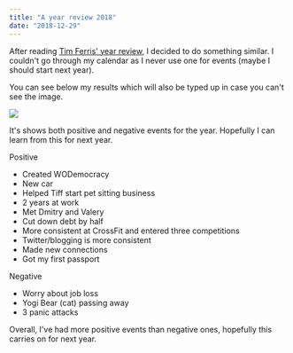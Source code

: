 ```yaml
---
title: "A year review 2018"
date: "2018-12-29"
---
```


After reading [Tim Ferris' year review](https://tim.blog/2018/12/28/past-year-review/), I decided to do something similar. I couldn't go through my calendar as I never use one for events (maybe I should start next year).

You can see below my results which will also be typed up in case you can't see the image.

![](/blog/wp-content/uploads/2018/12/15461205114148448545120079397426069.jpg)

It's shows both positive and negative events for the year. Hopefully I can learn from this for next year.

Positive

- Created WODemocracy
- New car
- Helped Tiff start pet sitting business
- 2 years at work
- Met Dmitry and Valery
- Cut down debt by half
- More consistent at CrossFit and entered three competitions
- Twitter/blogging is more consistent
- Made new connections
- Got my first passport

Negative

- Worry about job loss
- Yogi Bear (cat) passing away
- 3 panic attacks

Overall, I've had more positive events than negative ones, hopefully this carries on for next year.
